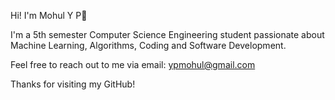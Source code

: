 Hi! I'm Mohul Y P👋

I'm a 5th semester Computer Science Engineering student passionate about Machine Learning, Algorithms, Coding and Software Development.

Feel free to reach out to me via email: ypmohul@gmail.com

Thanks for visiting my GitHub!

